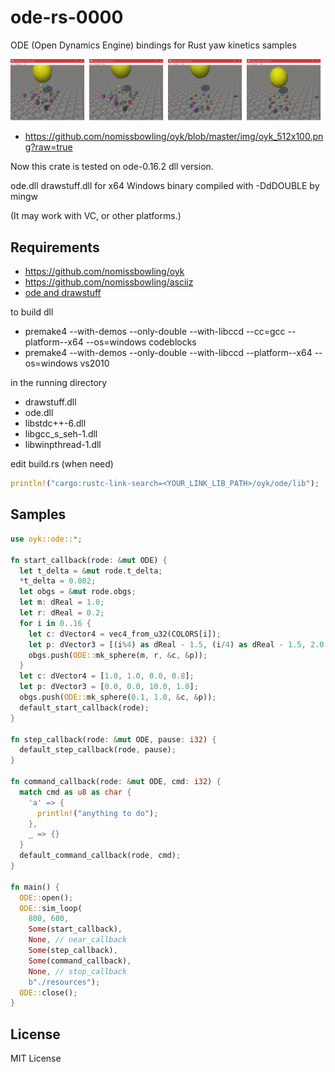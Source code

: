 ode-rs-0000
===========

ODE (Open Dynamics Engine) bindings for Rust yaw kinetics samples

[oyk_512x100]: https://github.com/nomissbowling/oyk/blob/master/img/oyk_512x100.png?raw=true
![ODE][oyk_512x100]
 * https://github.com/nomissbowling/oyk/blob/master/img/oyk_512x100.png?raw=true

Now this crate is tested on ode-0.16.2 dll version.

ode.dll drawstuff.dll for x64 Windows binary compiled with -DdDOUBLE by mingw

(It may work with VC, or other platforms.)


Requirements
------------

- [ https://github.com/nomissbowling/oyk ]( https://github.com/nomissbowling/oyk )
- [ https://github.com/nomissbowling/asciiz ]( https://github.com/nomissbowling/asciiz )
- [ ode and drawstuff ]( https://ode.org/ )

to build dll

- premake4 --with-demos --only-double --with-libccd --cc=gcc --platform--x64 --os=windows codeblocks
- premake4 --with-demos --only-double --with-libccd --platform--x64 --os=windows vs2010

in the running directory

- drawstuff.dll
- ode.dll
- libstdc++-6.dll
- libgcc_s_seh-1.dll
- libwinpthread-1.dll


edit build.rs (when need)

```rust
println!("cargo:rustc-link-search=<YOUR_LINK_LIB_PATH>/oyk/ode/lib");
```


Samples
-------

```rust
use oyk::ode::*;

fn start_callback(rode: &mut ODE) {
  let t_delta = &mut rode.t_delta;
  *t_delta = 0.002;
  let obgs = &mut rode.obgs;
  let m: dReal = 1.0;
  let r: dReal = 0.2;
  for i in 0..16 {
    let c: dVector4 = vec4_from_u32(COLORS[i]);
    let p: dVector3 = [(i%4) as dReal - 1.5, (i/4) as dReal - 1.5, 2.0, 1.0];
    obgs.push(ODE::mk_sphere(m, r, &c, &p));
  }
  let c: dVector4 = [1.0, 1.0, 0.0, 0.8];
  let p: dVector3 = [0.0, 0.0, 10.0, 1.0];
  obgs.push(ODE::mk_sphere(0.1, 1.0, &c, &p));
  default_start_callback(rode);
}

fn step_callback(rode: &mut ODE, pause: i32) {
  default_step_callback(rode, pause);
}

fn command_callback(rode: &mut ODE, cmd: i32) {
  match cmd as u8 as char {
    'a' => {
      println!("anything to do");
    },
    _ => {}
  }
  default_command_callback(rode, cmd);
}

fn main() {
  ODE::open();
  ODE::sim_loop(
    800, 600,
    Some(start_callback),
    None, // near_callback
    Some(step_callback),
    Some(command_callback),
    None, // stop_callback
    b"./resources");
  ODE::close();
}
```


License
-------

MIT License

